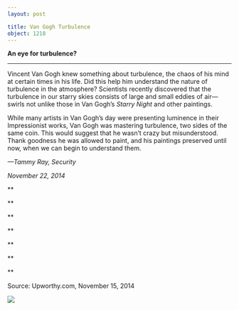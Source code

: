 ```yaml
---
layout: post

title: Van Gogh Turbulence
object: 1218
---
```

**An eye for turbulence?**

****

Vincent Van Gogh knew something about turbulence, the chaos of his mind at certain times in his life. Did this help him understand the nature of turbulence in the atmosphere? Scientists recently discovered that the turbulence in our starry skies consists of large and small eddies of air—swirls not unlike those in Van Gogh’s *Starry Night* and other paintings.

While many artists in Van Gogh’s day were presenting luminence in their Impressionist works, Van Gogh was mastering turbulence, two sides of the same coin. This would suggest that he wasn’t crazy but misunderstood. Thank goodness he was allowed to paint, and his paintings preserved until now, when we can begin to understand them. 

*—Tammy Ray, Security*

*November 22, 2014*

**

**

**

**

**

**

**

Source: Upworthy.com, November 15, 2014

![]({{siteurl.base}}/images/14-11-22_51.7_VanGoghTurbulenceEDIT-1.jpeg)
